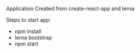 Application Created from create-react-app and lerna

Steps to start app:
- npm install
- lerna bootstrap
- npm start 